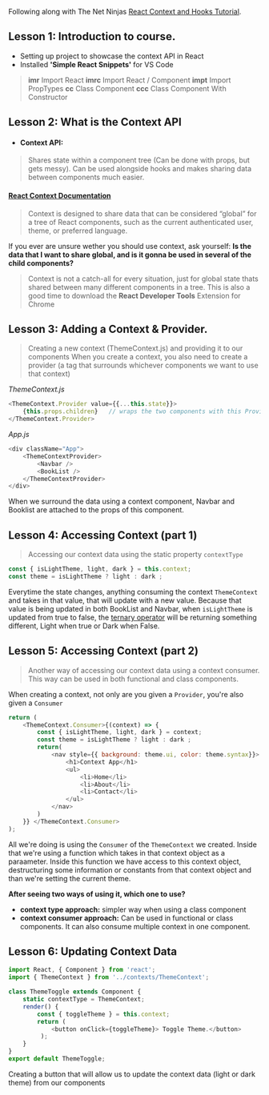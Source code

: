 Following along with The Net Ninjas [React Context and Hooks Tutorial](https://www.youtube.com/playlist?list=PL4cUxeGkcC9hNokByJilPg5g9m2APUePI).

## Lesson 1: Introduction to course.

* Setting up project to showcase the context API in React
* Installed **'Simple React Snippets'** for VS Code

> **imr**	    Import React
> **imrc**	    Import React / Component
> **impt**	    Import PropTypes
> **cc**	    Class Component
> **ccc**	    Class Component With Constructor

## Lesson 2: What is the Context API

* #### Context API:
> Shares state within a component tree (Can be done with props, but gets messy).
> Can be used alongside hooks and makes sharing data between components much easier.

#### [React Context Documentation](https://reactjs.org/docs/context.html)

> Context is designed to share data that can be considered “global” for a tree of React components, such as the current authenticated user, theme, or preferred language.

If you ever are unsure wether you should use context, ask yourself: **Is the data that I want to share global, and is it gonna be used in several of the child components?**

> Context is not a catch-all for every situation, just for global state thats shared between many different components in a tree.
> This is also a good time to download the **React Developer Tools** Extension for Chrome

## Lesson 3: Adding a Context & Provider.

> Creating a new context (ThemeContext.js) and providing it to our components
> When you create a context, you also need to create a provider (a tag that surrounds whichever components we want to use that context)

*ThemeContext.js*
```javascript
<ThemeContext.Provider value={{...this.state}}>
    {this.props.children}   // wraps the two components with this Provider
</ThemeContext.Provider>
```

*App.js*
```javascript
<div className="App">
    <ThemeContextProvider>
        <Navbar />
        <BookList />
    </ThemeContextProvider>
</div>
```
When we surround the data using a context component, Navbar and Booklist are attached to the props of this component.

## Lesson 4: Accessing Context (part 1)
> Accessing our context data using the static property ```contextType```

```javascript
const { isLightTheme, light, dark } = this.context;
const theme = isLightTheme ? light : dark ;
```
Everytime the state changes, anything consuming the context ```ThemeContext``` and takes in that value, that will update with a new value. Because that value is being updated in both BookList and Navbar, when ```isLightTheme``` is updated from true to false, the [ternary operator](https://developer.mozilla.org/en-US/docs/Web/JavaScript/Reference/Operators/Conditional_Operator) will be returning something different, Light when true or Dark when False.

## Lesson 5: Accessing Context (part 2)
> Another way of accessing our context data using a context consumer. This way can be used in both functional and class components.

When creating a context, not only are you given a ```Provider```, you're also given a ```Consumer```

```javascript
return (
    <ThemeContext.Consumer>{(context) => {
        const { isLightTheme, light, dark } = context;
        const theme = isLightTheme ? light : dark ;
        return(
            <nav style={{ background: theme.ui, color: theme.syntax}}>
                <h1>Context App</h1>
                <ul>
                    <li>Home</li>
                    <li>About</li>
                    <li>Contact</li>
                </ul>
            </nav>
        )
    }} </ThemeContext.Consumer>
);
```

All we're doing is using the ```Consumer``` of the ```ThemeContext``` we created. Inside that we're using a function which takes in that context object as a paraameter. Inside this function we have access to this context object, destructuring some information or constants from that context object and than we're setting the current theme.

**After seeing two ways of using it, which one to use?**

* **context type approach:** simpler way when using a class component
* **context consumer approach:** Can be used in functional or class components. It can also consume multiple context in one component.

## Lesson 6: Updating Context Data
```javascript
import React, { Component } from 'react';
import { ThemeContext } from '../contexts/ThemeContext';

class ThemeToggle extends Component {
    static contextType = ThemeContext;
    render() {
        const { toggleTheme } = this.context; 
        return ( 
            <button onClick={toggleTheme}> Toggle Theme.</button>
         );
    }
}
export default ThemeToggle;
```
Creating a button that will allow us to update the context data (light or dark theme) from our components